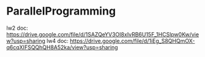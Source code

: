 # ParallelProgramming

lw2 doc: https://drive.google.com/file/d/1SAZQeYV3OI8xIvRB6U15F_1HCSlpw0Kw/view?usp=sharing
lw4 doc: https://drive.google.com/file/d/1iEg_S8QHQmOX-q6cqXIFSQQhQH8A52ka/view?usp=sharing
